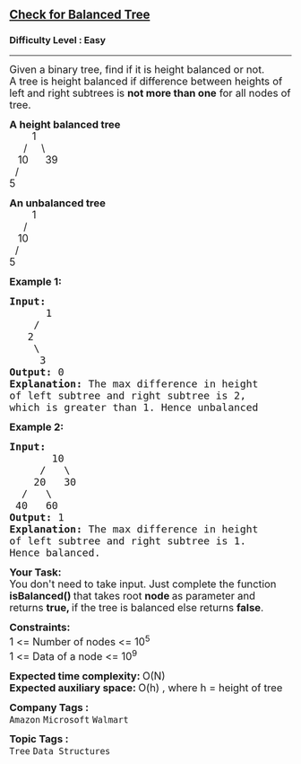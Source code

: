 <h2><a href="https://practice.geeksforgeeks.org/problems/check-for-balanced-tree/1?timeMachineDate=2023-10-11">Check for Balanced Tree</a></h2><h3>Difficulty Level : Easy</h3><hr><div class="problems_problem_content__Xm_eO"><p><span style="font-size: 18px;">Given a binary tree, find if it is height balanced or not.&nbsp;<br>A tree is height balanced if difference between heights of left and right subtrees is <strong>not more than one</strong> for all nodes of tree.&nbsp;</span></p>
<p><span style="font-size: 18px;"><strong>A height balanced tree</strong><br>&nbsp; &nbsp; &nbsp; &nbsp; 1<br>&nbsp; &nbsp;&nbsp; /&nbsp;&nbsp;&nbsp;&nbsp; \<br>&nbsp;&nbsp; 10&nbsp;&nbsp;&nbsp;&nbsp;&nbsp; 39<br>&nbsp; /<br>5</span></p>
<p><span style="font-size: 18px;"><strong>An unbalanced tree</strong><br>&nbsp; &nbsp; &nbsp; &nbsp; 1<br>&nbsp; &nbsp;&nbsp; /&nbsp;&nbsp;&nbsp;&nbsp;<br>&nbsp;&nbsp; 10&nbsp;&nbsp;&nbsp;<br>&nbsp; /<br>5</span></p>
<p><span style="font-size: 18px;"><strong>Example 1:</strong></span></p>
<pre><span style="font-size: 18px;"><strong>Input:
</strong>&nbsp;&nbsp;&nbsp;&nbsp;&nbsp; 1
 &nbsp;&nbsp;&nbsp;/
&nbsp;&nbsp; 2
 &nbsp; &nbsp;\
 &nbsp; &nbsp; 3&nbsp;
<strong>Output: </strong>0<strong>
Explanation: </strong>The max difference in height
of left subtree and right subtree is 2,
which is greater than 1. Hence unbalanced</span>
</pre>
<p><span style="font-size: 18px;"><strong>Example 2:</strong></span></p>
<pre><span style="font-size: 18px;"><strong>Input:
</strong>&nbsp;&nbsp;&nbsp;&nbsp;&nbsp;&nbsp;&nbsp;10
 &nbsp;&nbsp;&nbsp;&nbsp;/&nbsp;&nbsp; \
 &nbsp;&nbsp;&nbsp;20&nbsp;&nbsp; 30 
&nbsp;&nbsp;/&nbsp;&nbsp; \
 40&nbsp;&nbsp; 60
<strong>Output:</strong> 1<strong>
Explanation: </strong>The max difference in height
of left subtree and right subtree is 1.
Hence balanced.<strong> </strong></span>
</pre>
<p><strong><span style="font-size: 18px;">Your Task:</span></strong><br><span style="font-size: 18px;">You don't need to take input. Just complete the function<strong> isBalanced() </strong>that takes root <strong>node </strong>as parameter and returns <strong>true, </strong>if the tree is balanced else returns <strong>false</strong>.</span></p>
<p><span style="font-size: 18px;"><strong>Constraints:</strong><br>1 &lt;= Number of nodes &lt;= 10<sup>5</sup><br>1 &lt;= Data of a node &lt;= 10<sup>9</sup></span></p>
<p><span style="font-size: 18px;"><strong>Expected time complexity:&nbsp;</strong>O(N)</span><br><span style="font-size: 18px;"><strong>Expected auxiliary space:&nbsp;</strong>O(h) , where h = height of tree</span></p></div><p><span style=font-size:18px><strong>Company Tags : </strong><br><code>Amazon</code>&nbsp;<code>Microsoft</code>&nbsp;<code>Walmart</code>&nbsp;<br><p><span style=font-size:18px><strong>Topic Tags : </strong><br><code>Tree</code>&nbsp;<code>Data Structures</code>&nbsp;